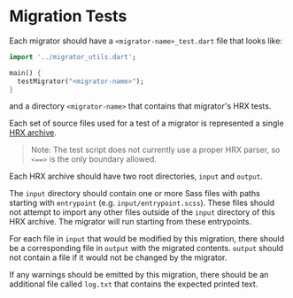 # Migration Tests

Each migrator should have a `<migrator-name>_test.dart` file that looks like:

```dart
import '../migrator_utils.dart';

main() {
  testMigrator("<migrator-name>");
}
```

and a directory `<migrator-name>` that contains that migrator's HRX tests.

Each set of source files used for a test of a migrator is represented a single
[HRX archive](https://github.com/google/hrx).

> Note: The test script does not currently use a proper HRX parser, so `<==>` is
> the only boundary allowed.

Each HRX archive should have two root directories, `input` and `output`.

The `input` directory should contain one or more Sass files with paths starting
with `entrypoint` (e.g. `input/entrypoint.scss`). These files should not attempt
to import any other files outside of the `input` directory of this HRX archive.
The migrator will run starting from these entrypoints.

For each file in `input` that would be modified by this migration, there should
be a corresponding file in `output` with the migrated contents. `output` should
not contain a file if it would not be changed by the migrator.

If any warnings should be emitted by this migration, there should be an
additional file called `log.txt` that contains the expected printed text.
